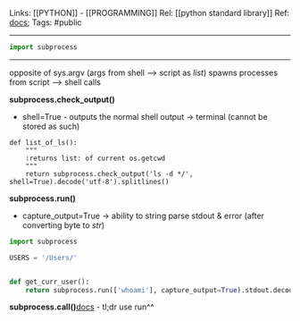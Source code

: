Links: [[PYTHON]] - [[PROGRAMMING]]
Rel: [[python standard library]]
Ref: [docs](https://docs.python.org/3/library/subprocess.html);
Tags: #public 

--- 
```py
import subprocess
```

--- 

opposite of sys.argv (args from shell --> script as *list*)
spawns processes from script --> shell calls 

**subprocess.check_output()**
- shell=True - outputs the normal shell output -> terminal (cannot be stored as such)

```
def list_of_ls():
	"""
	:returns list: of current os.getcwd
	"""
	return subprocess.check_output('ls -d */', shell=True).decode('utf-8').splitlines()
```


**subprocess.run()**
- capture_output=True -> ability to string parse stdout & error (after converting byte to *str*)
```py
import subprocess

USERS = '/Users/'


def get_curr_user():
	return subprocess.run(['whoami'], capture_output=True).stdout.decode('utf-8').strip()
```
**subprocess.call()**[docs](https://docs.python.org/3/library/subprocess.html#older-high-level-api) - tl;dr use run^^